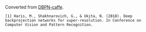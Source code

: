 Converted from [DBPN-caffe](https://github.com/alterzero/DBPN-caffe/commit/af5d3b56947b3b7c61bd001dee40725cdd8ec7c7).

```
[1] Haris, M., Shakhnarovich, G., & Ukita, N. (2018). Deep backprojection networks for super-resolution. In Conference on Computer Vision and Pattern Recognition.
```
